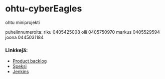 ohtu-cyberEagles
================

ohtu miniprojekti


puhelinnumeroita:
riku 0405425008
olli 0405750970
markus 0405529594
joona 0445031184


<h3>Linkkejä:</h3>
<ul>
  <li><a href="https://docs.google.com/spreadsheet/ccc?key=0AsX55CvBvmYkdHlrSEhyOXIxaUZteV9CRWxPaFozeEE&usp=sharing">Product backlog</a></li>
  <li><a href="https://github.com/mluukkai/ohtu2013/wiki/miniprojekti-speksi">Speksi</a></li>
  <li><a href="jenkins.staff.cs.helsinki.fi/ohtu-cyberEagles/">Jenkins</a></li>
</ul>
  

<!--test-->
